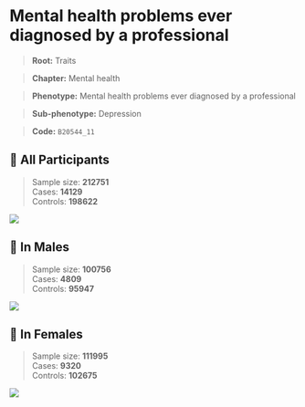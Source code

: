 # Mental health problems ever diagnosed by a professional
> **Root:** Traits  

> **Chapter:** Mental health  

> **Phenotype:** Mental health problems ever diagnosed by a professional  

> **Sub-phenotype:** Depression  

> **Code:** `B20544_11`

## 🧪 All Participants  
> Sample size: **212751**  
> Cases: **14129**  
> Controls: **198622**
<img src="/Traits/Figures/ALL/B20544_11.png"/>
<CsvTable src="/Traits_Data/ALL/LG_B20544_11.csv" label="🔍 View full results" />

## 👨 In Males  
> Sample size: **100756**  
> Cases: **4809**  
> Controls: **95947**
<img src="/Traits/Figures/Male/B20544_11.png"/>
<CsvTable src="/Traits_Data/Male/LG_B20544_11.csv" label="🔍 View full results" />

## 👩 In Females  
> Sample size: **111995**  
> Cases: **9320**  
> Controls: **102675**
<img src="/Traits/Figures/Female/B20544_11.png"/>
<CsvTable src="/Traits_Data/Female/LG_B20544_11.csv" label="🔍 View full results" />
